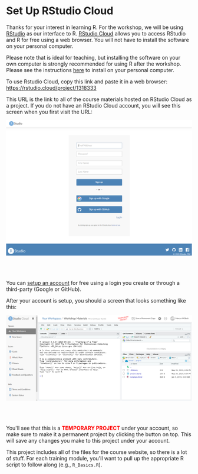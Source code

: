# Set Up RStudio Cloud

Thanks for your interest in learning R.  For the workshop, we will be using [RStudio](https://www.rstudio.com/) as our interface to R. [RStudio Cloud](https://rstudio.cloud/) allows you to access RStudio and R for free using a web browser.  You will not have to install the software on your personal computer.

Please note that is ideal for teaching, but installing the software on your own computer is strongly recommended for using R after the workshop.  Please see the instructions [here](setup.html) to install on your personal computer.   

To use Rstudio Cloud, copy this link and paste it in a web browser: <https://rstudio.cloud/project/1318333> 

This URL is the link to all of the course materials hosted on RStudio Cloud as a project.  If you do not have an RStudio Cloud account, you will see this screen when you first visit the URL: 

![](figure/cloudsignup.png#inline-img "rstudio cloud sign in")

<br></br>

You can [setup an account](https://login.rstudio.cloud/register?redirect=https%3A%2F%2Fclient.login.rstudio.cloud%2Foauth%2Flogin%3Fshow_auth%3D0%26show_login%3D1%26show_setup%3D1) for free using a login you create or through a third-party (Google or GitHub).  

After your account is setup, you should a screen that looks something like this:

![](figure/tempproj.png#inline-img "temporary project")

<br></br>

You'll see that this is a <b><span style="color:red">TEMPORARY PROJECT</span></b> under your account, so make sure to make it a permanent project by clicking the button on top.  This will save any changes you make to this project under your account. 

This project includes all of the files for the course website, so there is a lot of stuff. For each training module, you'll want to pull up the appropriate R script to follow along (e.g., `R_Basics.R`).
